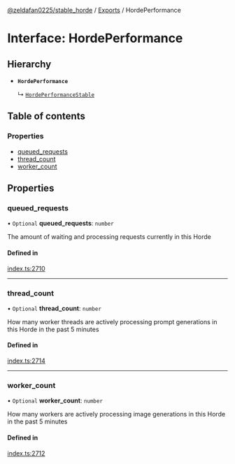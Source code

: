 [@zeldafan0225/stable_horde](../README.md) / [Exports](../modules.md) / HordePerformance

# Interface: HordePerformance

## Hierarchy

- **`HordePerformance`**

  ↳ [`HordePerformanceStable`](HordePerformanceStable.md)

## Table of contents

### Properties

- [queued\_requests](HordePerformance.md#queued_requests)
- [thread\_count](HordePerformance.md#thread_count)
- [worker\_count](HordePerformance.md#worker_count)

## Properties

### queued\_requests

• `Optional` **queued\_requests**: `number`

The amount of waiting and processing requests currently in this Horde

#### Defined in

[index.ts:2710](https://github.com/ZeldaFan0225/stable_horde/blob/ca96654/index.ts#L2710)

___

### thread\_count

• `Optional` **thread\_count**: `number`

How many worker threads are actively processing prompt generations in this Horde in the past 5 minutes

#### Defined in

[index.ts:2714](https://github.com/ZeldaFan0225/stable_horde/blob/ca96654/index.ts#L2714)

___

### worker\_count

• `Optional` **worker\_count**: `number`

How many workers are actively processing image generations in this Horde in the past 5 minutes

#### Defined in

[index.ts:2712](https://github.com/ZeldaFan0225/stable_horde/blob/ca96654/index.ts#L2712)
